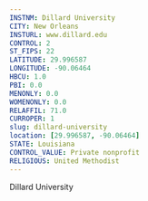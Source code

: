 ```yaml
---
INSTNM: Dillard University
CITY: New Orleans
INSTURL: www.dillard.edu
CONTROL: 2
ST_FIPS: 22
LATITUDE: 29.996587
LONGITUDE: -90.06464
HBCU: 1.0
PBI: 0.0
MENONLY: 0.0
WOMENONLY: 0.0
RELAFFIL: 71.0
CURROPER: 1
slug: dillard-university
location: [29.996587, -90.06464]
STATE: Louisiana
CONTROL_VALUE: Private nonprofit
RELIGIOUS: United Methodist
---
```

Dillard University